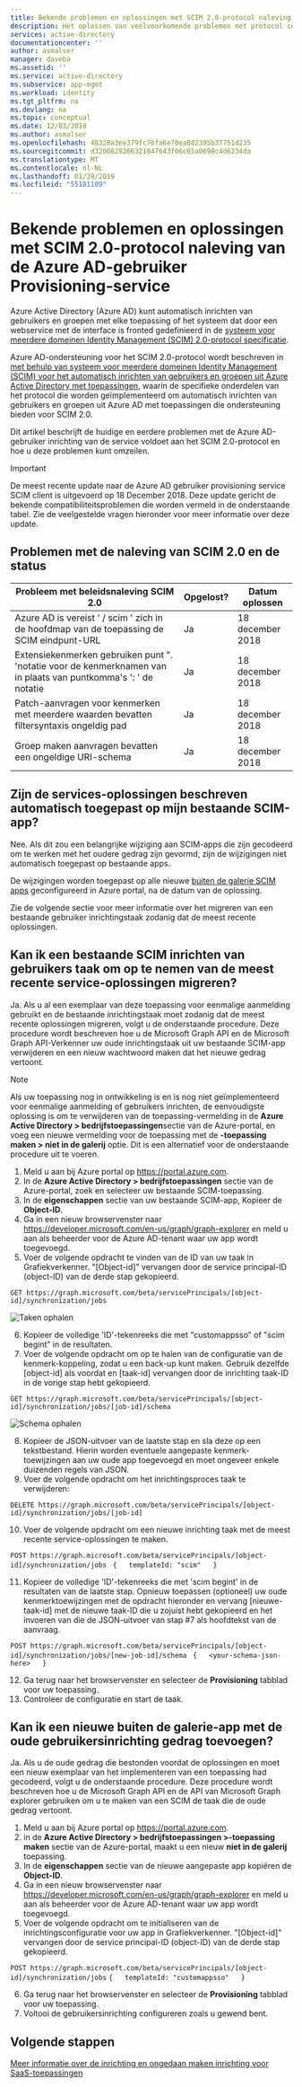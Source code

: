 ```yaml
---
title: Bekende problemen en oplossingen met SCIM 2.0-protocol naleving van de Azure AD-gebruiker Provisioning-service | Microsoft Docs
description: Het oplossen van veelvoorkomende problemen met protocol compatibiliteit geconfronteerd bij het toevoegen van een toepassing buiten de galerie die ondersteuning biedt voor SCIM 2.0 naar Azure AD
services: active-directory
documentationcenter: ''
author: asmalser
manager: daveba
ms.assetid: ''
ms.service: active-directory
ms.subservice: app-mgmt
ms.workload: identity
ms.tgt_pltfrm: na
ms.devlang: na
ms.topic: conceptual
ms.date: 12/03/2018
ms.author: asmalser
ms.openlocfilehash: 48328a3ee379fc76fa6e70ea082395b37751d235
ms.sourcegitcommit: d3200828266321847643f06c65a0698c4d6234da
ms.translationtype: MT
ms.contentlocale: nl-NL
ms.lasthandoff: 01/29/2019
ms.locfileid: "55181109"
---
```

# <a name="known-issues-and-resolutions-with-scim-20-protocol-compliance-of-the-azure-ad-user-provisioning-service"></a>Bekende problemen en oplossingen met SCIM 2.0-protocol naleving van de Azure AD-gebruiker Provisioning-service

Azure Active Directory (Azure AD) kunt automatisch inrichten van gebruikers en groepen met elke toepassing of het systeem dat door een webservice met de interface is fronted gedefinieerd in de [systeem voor meerdere domeinen Identity Management (SCIM) 2.0-protocol specificatie](https://tools.ietf.org/html/draft-ietf-scim-api-19). 

Azure AD-ondersteuning voor het SCIM 2.0-protocol wordt beschreven in [met behulp van systeem voor meerdere domeinen Identity Management (SCIM) voor het automatisch inrichten van gebruikers en groepen uit Azure Active Directory met toepassingen](use-scim-to-provision-users-and-groups.md), waarin de specifieke onderdelen van het protocol die worden geïmplementeerd om automatisch inrichten van gebruikers en groepen uit Azure AD met toepassingen die ondersteuning bieden voor SCIM 2.0.

Dit artikel beschrijft de huidige en eerdere problemen met de Azure AD-gebruiker inrichting van de service voldoet aan het SCIM 2.0-protocol en hoe u deze problemen kunt omzeilen.

> [!IMPORTANT]
> De meest recente update naar de Azure AD gebruiker provisioning service SCIM client is uitgevoerd op 18 December 2018. Deze update gericht de bekende compatibiliteitsproblemen die worden vermeld in de onderstaande tabel. Zie de veelgestelde vragen hieronder voor meer informatie over deze update.

## <a name="scim-20-compliance-issues-and-status"></a>Problemen met de naleving van SCIM 2.0 en de status

| **Probleem met beleidsnaleving SCIM 2.0** |  **Opgelost?** | **Datum oplossen**  |  
|---|---|---|
| Azure AD is vereist ' / scim ' zich in de hoofdmap van de toepassing de SCIM eindpunt-URL  | Ja  |  18 december 2018 | 
| Extensiekenmerken gebruiken punt ". 'notatie voor de kenmerknamen van in plaats van puntkomma's ': ' de notatie |  Ja  | 18 december 2018  | 
|  Patch-aanvragen voor kenmerken met meerdere waarden bevatten filtersyntaxis ongeldig pad | Ja  |  18 december 2018  | 
|  Groep maken aanvragen bevatten een ongeldige URI-schema | Ja  |  18 december 2018  |  

## <a name="were-the-services-fixes-described-automatically-applied-to-my-pre-existing-scim-app"></a>Zijn de services-oplossingen beschreven automatisch toegepast op mijn bestaande SCIM-app?

Nee. Als dit zou een belangrijke wijziging aan SCIM-apps die zijn gecodeerd om te werken met het oudere gedrag zijn gevormd, zijn de wijzigingen niet automatisch toegepast op bestaande apps.

De wijzigingen worden toegepast op alle nieuwe [buiten de galerie SCIM apps](configure-single-sign-on-non-gallery-applications.md) geconfigureerd in Azure portal, na de datum van de oplossing.

Zie de volgende sectie voor meer informatie over het migreren van een bestaande gebruiker inrichtingstaak zodanig dat de meest recente oplossingen.

## <a name="can-i-migrate-an-existing-scim-based-user-provisioning-job-to-include-the-latest-service-fixes"></a>Kan ik een bestaande SCIM inrichten van gebruikers taak om op te nemen van de meest recente service-oplossingen migreren?

Ja. Als u al een exemplaar van deze toepassing voor eenmalige aanmelding gebruikt en de bestaande inrichtingstaak moet zodanig dat de meest recente oplossingen migreren, volgt u de onderstaande procedure. Deze procedure wordt beschreven hoe u de Microsoft Graph API en de Microsoft Graph API-Verkenner uw oude inrichtingstaak uit uw bestaande SCIM-app verwijderen en een nieuw wachtwoord maken dat het nieuwe gedrag vertoont.

> [!NOTE]
> Als uw toepassing nog in ontwikkeling is en is nog niet geïmplementeerd voor eenmalige aanmelding of gebruikers inrichten, de eenvoudigste oplossing is om te verwijderen van de toepassing-vermelding in de **Azure Active Directory > bedrijfstoepassingen**sectie van de Azure-portal, en voeg een nieuwe vermelding voor de toepassing met de **-toepassing maken > niet in de galerij** optie. Dit is een alternatief voor de onderstaande procedure uit te voeren.
 
1. Meld u aan bij Azure portal op https://portal.azure.com.
2. In de **Azure Active Directory > bedrijfstoepassingen** sectie van de Azure-portal, zoek en selecteer uw bestaande SCIM-toepassing.
3.  In de **eigenschappen** sectie van uw bestaande SCIM-app, Kopieer de **Object-ID**.
4.  Ga in een nieuw browservenster naar https://developer.microsoft.com/en-us/graph/graph-explorer en meld u aan als beheerder voor de Azure AD-tenant waar uw app wordt toegevoegd.
5. Voer de volgende opdracht te vinden van de ID van uw taak in Grafiekverkenner. "[Object-id]" vervangen door de service principal-ID (object-ID) van de derde stap gekopieerd.
 
 `GET https://graph.microsoft.com/beta/servicePrincipals/[object-id]/synchronization/jobs` 

 ![Taken ophalen](./media/application-provisioning-config-problem-scim-compatibility/get-jobs.PNG "taken ophalen") 


6. Kopieer de volledige 'ID'-tekenreeks die met "customappsso" of "scim begint" in de resultaten.
7. Voer de volgende opdracht om op te halen van de configuratie van de kenmerk-koppeling, zodat u een back-up kunt maken. Gebruik dezelfde [object-id] als voordat en [taak-id] vervangen door de inrichting taak-ID in de vorige stap hebt gekopieerd.
 
 `GET https://graph.microsoft.com/beta/servicePrincipals/[object-id]/synchronization/jobs/[job-id]/schema`
 
 ![Schema ophalen](./media/application-provisioning-config-problem-scim-compatibility/get-schema.PNG "Schema ophalen") 

8. Kopieer de JSON-uitvoer van de laatste stap en sla deze op een tekstbestand. Hierin worden eventuele aangepaste kenmerk-toewijzingen aan uw oude app toegevoegd en moet ongeveer enkele duizenden regels van JSON.
9. Voer de volgende opdracht om het inrichtingsproces taak te verwijderen:
 
 `DELETE https://graph.microsoft.com/beta/servicePrincipals/[object-id]/synchronization/jobs/[job-id]`

10. Voer de volgende opdracht om een nieuwe inrichting taak met de meest recente service-oplossingen te maken.

 `POST https://graph.microsoft.com/beta/servicePrincipals/[object-id]/synchronization/jobs `
 `{   templateId: "scim"   } `
   
11. Kopieer de volledige 'ID'-tekenreeks die met 'scim begint' in de resultaten van de laatste stap. Opnieuw toepassen (optioneel) uw oude kenmerktoewijzingen met de opdracht hieronder en vervang [nieuwe-taak-id] met de nieuwe taak-ID die u zojuist hebt gekopieerd en het invoeren van die de JSON-uitvoer van stap #7 als hoofdtekst van de aanvraag.

 `POST https://graph.microsoft.com/beta/servicePrincipals/[object-id]/synchronization/jobs/[new-job-id]/schema `
 `{   <your-schema-json-here>   }`

12. Ga terug naar het browservenster en selecteer de **Provisioning** tabblad voor uw toepassing.
13. Controleer de configuratie en start de taak. 

## <a name="can-i-add-a-new-non-gallery-app-that-has-the-old-user-provisioning-behavior"></a>Kan ik een nieuwe buiten de galerie-app met de oude gebruikersinrichting gedrag toevoegen?

Ja. Als u de oude gedrag die bestonden voordat de oplossingen en moet een nieuw exemplaar van het implementeren van een toepassing had gecodeerd, volgt u de onderstaande procedure. Deze procedure wordt beschreven hoe u de Microsoft Graph API en de API van Microsoft Graph explorer gebruiken om u te maken van een SCIM de taak die de oude gedrag vertoont.
 
1.  Meld u aan bij Azure portal op https://portal.azure.com.
2. in de **Azure Active Directory > bedrijfstoepassingen >-toepassing maken** sectie van de Azure-portal, maakt u een nieuw **niet in de galerij** toepassing.
3.  In de **eigenschappen** sectie van de nieuwe aangepaste app kopiëren de **Object-ID**.
4.  Ga in een nieuw browservenster naar https://developer.microsoft.com/en-us/graph/graph-explorer en meld u aan als beheerder voor de Azure AD-tenant waar uw app wordt toegevoegd.
5. Voer de volgende opdracht om te initialiseren van de inrichtingsconfiguratie voor uw app in Grafiekverkenner.
"[Object-id]" vervangen door de service principal-ID (object-ID) van de derde stap gekopieerd.

 `POST https://graph.microsoft.com/beta/servicePrincipals/[object-id]/synchronization/jobs`
 `{   templateId: "customappsso"   }`
 
6. Ga terug naar het browservenster en selecteer de **Provisioning** tabblad voor uw toepassing.
7. Voltooi de gebruikersinrichting configureren zoals u gewend bent.


## <a name="next-steps"></a>Volgende stappen
[Meer informatie over de inrichting en ongedaan maken inrichting voor SaaS-toepassingen](user-provisioning.md)

